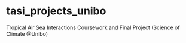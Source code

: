 # tasi_projects_unibo
Tropical Air Sea Interactions Coursework and Final Project (Science of Climate @Unibo)
